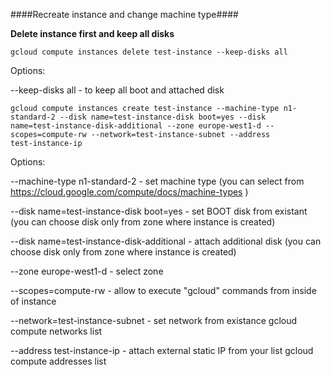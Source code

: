 ####Recreate instance and change machine type####

**Delete instance first and keep all disks**

```
gcloud compute instances delete test-instance --keep-disks all
```

Options:

--keep-disks all - to keep all boot and attached disk

```
gcloud compute instances create test-instance --machine-type n1-standard-2 --disk name=test-instance-disk boot=yes --disk
name=test-instance-disk-additional --zone europe-west1-d --scopes=compute-rw --network=test-instance-subnet --address
test-instance-ip
```

Options:

--machine-type n1-standard-2 - set machine type (you can select from https://cloud.google.com/compute/docs/machine-types )

--disk name=test-instance-disk boot=yes - set BOOT disk from existant (you can choose disk only from zone where instance is created)

--disk name=test-instance-disk-additional - attach additional disk (you can choose disk only from zone where instance is created)

--zone europe-west1-d - select zone

--scopes=compute-rw - allow to execute "gcloud" commands from inside of instance

--network=test-instance-subnet - set network from existance gcloud compute networks list

--address test-instance-ip - attach external static IP from your list gcloud compute addresses list